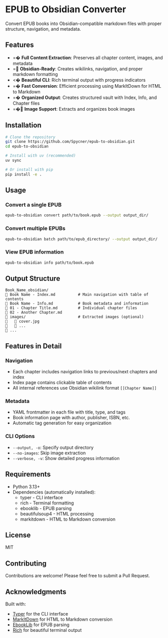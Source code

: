 # EPUB to Obsidian Converter

Convert EPUB books into Obsidian-compatible markdown files with proper structure, navigation, and metadata.

## Features

- =� **Full Content Extraction**: Preserves all chapter content, images, and metadata
- = **Obsidian-Ready**: Creates wikilinks, navigation, and proper markdown formatting
- <� **Beautiful CLI**: Rich terminal output with progress indicators
- =� **Fast Conversion**: Efficient processing using MarkItDown for HTML to Markdown
- =� **Organized Output**: Creates structured vault with Index, Info, and Chapter files
- =� **Image Support**: Extracts and organizes book images

## Installation

```bash
# Clone the repository
git clone https://github.com/Spycner/epub-to-obsidian.git
cd epub-to-obsidian

# Install with uv (recommended)
uv sync

# Or install with pip
pip install -e .
```

## Usage

### Convert a single EPUB

```bash
epub-to-obsidian convert path/to/book.epub --output output_dir/
```

### Convert multiple EPUBs

```bash
epub-to-obsidian batch path/to/epub_directory/ --output output_dir/
```

### View EPUB information

```bash
epub-to-obsidian info path/to/book.epub
```

## Output Structure

```
Book_Name_obsidian/
   Book Name - Index.md          # Main navigation with table of contents
   Book Name - Info.md           # Book metadata and information
   01 - Chapter Title.md         # Individual chapter files
   02 - Another Chapter.md
   images/                       # Extracted images (optional)
      cover.jpg
      ...
   ...
```

## Features in Detail

### Navigation
- Each chapter includes navigation links to previous/next chapters and index
- Index page contains clickable table of contents
- All internal references use Obsidian wikilink format `[[Chapter Name]]`

### Metadata
- YAML frontmatter in each file with title, type, and tags
- Book information page with author, publisher, ISBN, etc.
- Automatic tag generation for easy organization

### CLI Options

- `--output, -o`: Specify output directory
- `--no-images`: Skip image extraction
- `--verbose, -v`: Show detailed progress information

## Requirements

- Python 3.13+
- Dependencies (automatically installed):
  - typer - CLI interface
  - rich - Terminal formatting
  - ebooklib - EPUB parsing
  - beautifulsoup4 - HTML processing
  - markitdown - HTML to Markdown conversion

## License

MIT

## Contributing

Contributions are welcome! Please feel free to submit a Pull Request.

## Acknowledgments

Built with:
- [Typer](https://typer.tiangolo.com/) for the CLI interface
- [MarkItDown](https://github.com/microsoft/markitdown) for HTML to Markdown conversion
- [EbookLib](https://github.com/aerkalov/ebooklib) for EPUB parsing
- [Rich](https://github.com/Textualize/rich) for beautiful terminal output